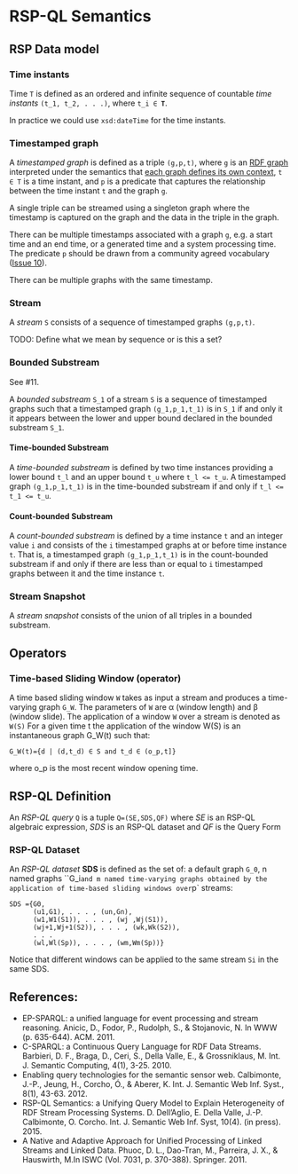 # RSP-QL Semantics

## RSP Data model

### Time instants
Time `T` is defined as an ordered and infinite sequence of countable *time instants* `(t_1, t_2, . . .)`, 
where <code>t_i &isin; **T**</code>.  

In practice we could use ```xsd:dateTime``` for the time instants.

### Timestamped graph
A *timestamped graph* is defined as a triple `(g,p,t)`, where `g` is an [RDF graph](http://www.w3.org/TR/rdf11-concepts/#section-rdf-graph) interpreted under the semantics that [each graph defines its own context](http://www.w3.org/TR/2014/NOTE-rdf11-datasets-20140225/#each-named-graph-defines-its-own-context), <code>t &isin; T</code> is a time instant, and `p` is a predicate that captures the relationship between the time instant `t` and the graph `g`. 

A single triple can be streamed using a singleton graph where the timestamp is captured on the graph and the data in the triple in the graph.

There can be multiple timestamps associated with a graph `g`, e.g. a start time and an end time, or a generated time and a system processing time. The predicate `p` should be drawn from a community agreed vocabulary ([Issue 10](https://github.com/streamreasoning/RSP-QL/issues/10)).

There can be multiple graphs with the same timestamp.

### Stream
A *stream* `S` consists of a sequence of timestamped graphs `(g,p,t)`.

TODO: Define what we mean by sequence or is this a set?

### Bounded Substream
See #11.

A *bounded substream* `S_1` of a stream `S` is a sequence of timestamped graphs such that a timestamped graph `(g_1,p_1,t_1)` is in `S_1` if and only it it appears between the lower and upper bound declared in the bounded substream `S_1`.

#### Time-bounded Substream
A *time-bounded substream* is defined by two time instances providing a lower bound `t_l` and an upper bound `t_u` where `t_l <= t_u`. A timestamped graph `(g_1,p_1,t_1)` is in the time-bounded substream if and only if `t_l <= t_1 <= t_u`.

#### Count-bounded Substream
A *count-bounded substream* is defined by a time instance `t` and an integer value `i` and consists of the `i` timestamped graphs at or before time instance `t`. That is, a timestamped graph `(g_1,p_1,t_1)` is in the count-bounded substream if and only if there are less than or equal to `i` timestamped graphs between it and the time instance `t`.

### Stream Snapshot
A *stream snapshot* consists of the union of all triples in a bounded substream.


## Operators

### Time-based Sliding Window (operator)
A time based sliding window `W` takes as input a stream and produces a time-varying graph `G_W`. The parameters of `W` are &alpha; (window length) and &beta; (window slide). The application of a window `W` over a stream is denoted as `W(S)`
For a given time t the application of the window W(S) is an instantaneous graph G_W(t) such that:

<code>G_W(t)={d | (d,t_d) &isin; S and t_d &isin; (o_p,t]}</code>

where o_p is the most recent window opening time.

## RSP-QL Definition

An *RSP-QL query* `Q` is a tuple `Q=(SE,SDS,QF)` where *SE* is an RSP-QL algebraic expression, 
*SDS* is an RSP-QL dataset and *QF* is the Query Form

### RSP-QL Dataset
An *RSP-QL dataset* **SDS** is defined as the set of: a default graph `G_0`, n named graphs ``G_i` and m named
time-varying graphs obtained by the application of time-based sliding windows over `p` streams:
```
SDS ={G0,
      (u1,G1), . . . , (un,Gn),
      (w1,W1(S1)), . . . , (wj ,Wj(S1)),
      (wj+1,Wj+1(S2)), . . . , (wk,Wk(S2)),
      . . .
      (wl,Wl(Sp)), . . . , (wm,Wm(Sp))}
```

Notice that different windows can be applied to the same stream `Si` in the same SDS.


## References:
* EP-SPARQL: a unified language for event processing and stream reasoning.
Anicic, D., Fodor, P., Rudolph, S., & Stojanovic, N. In WWW (p. 635-644). ACM. 2011.
* C-SPARQL: a Continuous Query Language for RDF Data Streams. 
Barbieri, D. F., Braga, D., Ceri, S., Della Valle, E., & Grossniklaus, M. Int. J. Semantic Computing, 4(1), 3-25. 2010.
* Enabling query technologies for the semantic sensor web. 
Calbimonte, J.-P., Jeung, H., Corcho, Ó., & Aberer, K. Int. J. Semantic Web Inf. Syst., 8(1), 43-63. 2012.
* RSP-QL Semantics: a Unifying Query Model to Explain Heterogeneity of RDF Stream Processing Systems. 
D. Dell’Aglio, E. Della Valle, J.-P. Calbimonte, O. Corcho. Int. J. Semantic Web Inf. Syst, 10(4). (in press). 2015.
* A Native and Adaptive Approach for Unified Processing of Linked Streams and Linked Data.
Phuoc, D. L., Dao-Tran, M., Parreira, J. X., & Hauswirth, M.In ISWC (Vol. 7031, p. 370-388). Springer. 2011.
